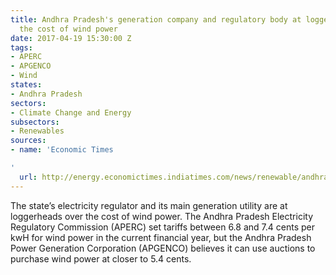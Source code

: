 ```yaml
---
title: Andhra Pradesh's generation company and regulatory body at loggerheads over
  the cost of wind power
date: 2017-04-19 15:30:00 Z
tags:
- APERC
- APGENCO
- Wind
states:
- Andhra Pradesh
sectors:
- Climate Change and Energy
subsectors:
- Renewables
sources:
- name: 'Economic Times

'
  url: http://energy.economictimes.indiatimes.com/news/renewable/andhra-pradesh-power-regulator-main-generation-company-spar-over-wind-energy-tariff/58174867
---
```


The state’s electricity regulator and its main generation utility are at loggerheads over the cost of wind power. The Andhra Pradesh Electricity Regulatory Commission (APERC) set tariffs between 6.8 and 7.4 cents per kwH for wind power in the current financial year, but the Andhra Pradesh Power Generation Corporation (APGENCO) believes it can use auctions to purchase wind power at closer to 5.4 cents.

